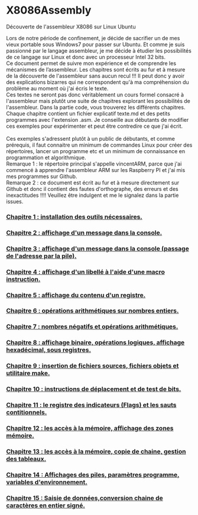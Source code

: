 # X8086Assembly
Découverte de l'assembleur X8086 sur Linux Ubuntu

Lors de notre période de confinement, je décide de sacrifier un de mes vieux portable sous Windows7 pour passer sur Ubuntu. Et comme je suis passionné par le langage assembleur, je me décide à étudier les possibilités de ce langage sur Linux et donc avec un processeur Intel 32 bits.<br>
Ce document permet de suivre mon expérience et de comprendre les mécanismes de l’assembleur. Les chapitres sont écrits au fur et à mesure de la découverte de l'assembleur sans aucun recul !!! Il peut donc y avoir des explications bizarres qui ne correspondent qu'à ma compréhension du problème au moment où j'ai écris le texte.<br>
Ces textes ne seront pas donc véritablement un cours formel consacré à l'assembleur mais plutôt une suite de chapitres explorant les possibilités de l'assembleur.
Dans la partie code, vous trouverez les différents chapitres. Chaque chapitre contient un fichier explicatif texte.md  et des petits programmes avec l'extension .asm. Je conseille aux débutants de modifier ces exemples pour expérimenter et peut être contredire ce que j'ai écrit.  <br>
<br>
Ces exemples s'adressent plutôt à un public de débutants, et comme prérequis, il faut connaitre un minimum de commandes Linux pour créer des répertoires, lancer un programme etc et un minimum de connaissance en programmation et algorithmique.<br>
Remarque 1 : le répertoire principal s'appelle vincentARM, parce que j'ai commencé à apprendre l'assembleur ARM sur les Raspberry PI et j'ai mis mes programmes sur Github.<br>
Remarque 2 : ce document est écrit au fur et à mesure directement sur Github et donc il contient des fautes d'orthographe, des erreurs et des inexactitudes !!!!  Veuillez être indulgent et me le signalez dans la partie issues. <br>

<h3><a href="https://github.com/vincentARM/X8086Assembly/tree/master/chapitre001">Chapitre 1 : installation des outils nécessaires.</a></h3>

<h3><a href="https://github.com/vincentARM/X8086Assembly/tree/master/chapitre002">Chapitre 2 : affichage d'un message dans la console.</a></h3>

<h3><a href="https://github.com/vincentARM/X8086Assembly/tree/master/chapitre003">Chapitre 3 : affichage d'un message dans la console (passage de l'adresse par la pile).</a></h3>

<h3><a href="https://github.com/vincentARM/X8086Assembly/tree/master/chapitre004">Chapitre 4 : affichage d'un libellé à l'aide d'une macro instruction.</a></h3>

<h3><a href="https://github.com/vincentARM/X8086Assembly/tree/master/chapitre005">Chapitre 5 : affichage du contenu d'un registre.</a></h3>

<h3><a href="https://github.com/vincentARM/X8086Assembly/tree/master/chapitre006">Chapitre 6 : opérations arithmétiques sur nombres entiers.</a></h3>

<h3><a href="https://github.com/vincentARM/X8086Assembly/tree/master/chapitre007">Chapitre 7 : nombres négatifs et opérations arithmétiques.</a></h3>

<h3><a href="https://github.com/vincentARM/X8086Assembly/tree/master/chapitre008">Chapitre 8 : affichage binaire, opérations logiques, affichage hexadécimal, sous registres.</a></h3>

<h3><a href="https://github.com/vincentARM/X8086Assembly/tree/master/chapitre009">Chapitre 9 : insertion de fichiers sources, fichiers objets et utilitaire make.</a></h3>

<h3><a href="https://github.com/vincentARM/X8086Assembly/tree/master/chapitre010">Chapitre 10 : instructions de déplacement et de test de bits.</a></h3>

<h3><a href="https://github.com/vincentARM/X8086Assembly/tree/master/chapitre011">Chapitre 11 : le registre des indicateurs (Flags) et les sauts contitionnels.</a></h3>

<h3><a href="https://github.com/vincentARM/X8086Assembly/tree/master/chapitre012">Chapitre 12 : les accès à la mémoire, affichage des zones mémoire.</a></h3>

<h3><a href="https://github.com/vincentARM/X8086Assembly/tree/master/chapitre013">Chapitre 13 : les accès à la mémoire, copie de chaine, gestion des tableaux.</a></h3>

<h3><a href="https://github.com/vincentARM/X8086Assembly/tree/master/chapitre014">Chapitre 14 : Affichages des piles, paramètres programme, variables d'environnement.</a></h3>

<h3><a href="https://github.com/vincentARM/X8086Assembly/tree/master/chapitre015">Chapitre 15 : Saisie de données,conversion chaine de caractères en entier signé.</a></h3>
